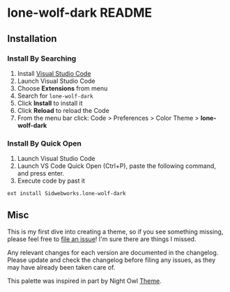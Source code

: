 # lone-wolf-dark README

## Installation


### Install By Searching

1.  Install [Visual Studio Code](https://code.visualstudio.com/)
2.  Launch Visual Studio Code
3.  Choose **Extensions** from menu
4.  Search for `lone-wolf-dark`
5.  Click **Install** to install it
6.  Click **Reload** to reload the Code
7.  From the menu bar click: Code > Preferences > Color Theme > **lone-wolf-dark**

### Install By Quick Open

1. Launch Visual Studio Code
2. Launch VS Code Quick Open (Ctrl+P), paste the following command, and press enter.
3. Execute code by past it
```
ext install Sidwebworks.lone-wolf-dark
```


## Misc

This is my first dive into creating a theme, so if you see something missing, please feel free to [file an issue](https://github.com/sidwebworks/lone-wolf-dark/issues)! I'm sure there are things I missed.

Any relevant changes for each version are documented in the changelog. Please update and check the changelog before filing any issues, as they may have already been taken care of.

This palette was inspired in part by Night Owl [Theme](https://marketplace.visualstudio.com/items?itemName=sdras.night-owl).